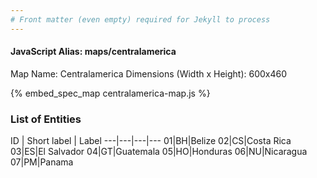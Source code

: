 ```yaml
---
# Front matter (even empty) required for Jekyll to process
---
```


#### JavaScript Alias: maps/centralamerica

Map Name: Centralamerica
Dimensions (Width x Height): 600x460



{% embed_spec_map centralamerica-map.js %}

### List of Entities

ID | Short label | Label
---|---|---|---
01|BH|Belize
02|CS|Costa Rica
03|ES|El Salvador
04|GT|Guatemala
05|HO|Honduras
06|NU|Nicaragua
07|PM|Panama

